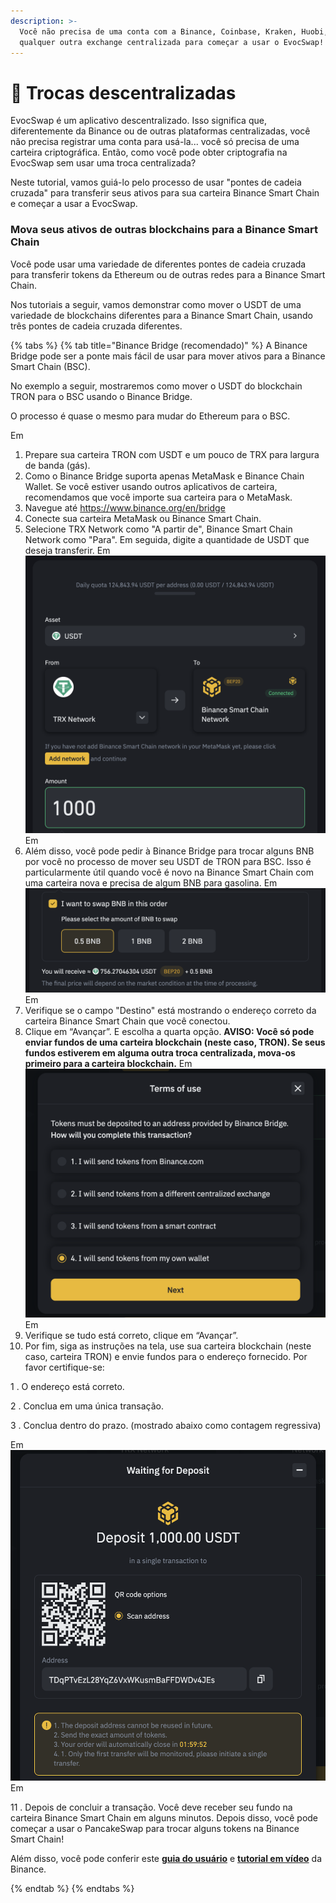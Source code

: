 ```yaml
---
description: >-
  Você não precisa de uma conta com a Binance, Coinbase, Kraken, Huobi, OKEx ou
  qualquer outra exchange centralizada para começar a usar o EvocSwap!
---
```


# 🔁 Trocas descentralizadas

EvocSwap é um aplicativo descentralizado. Isso significa que, diferentemente da Binance ou de outras plataformas centralizadas, você não precisa registrar uma conta para usá-la... você só precisa de uma carteira criptográfica. Então, como você pode obter criptografia na EvocSwap sem usar uma troca centralizada?

Neste tutorial, vamos guiá-lo pelo processo de usar "pontes de cadeia cruzada" para transferir seus ativos para sua carteira Binance Smart Chain e começar a usar a EvocSwap.

### Mova seus ativos de outras blockchains para a Binance Smart Chain

Você pode usar uma variedade de diferentes pontes de cadeia cruzada para transferir tokens da Ethereum ou de outras redes para a Binance Smart Chain.

Nos tutoriais a seguir, vamos demonstrar como mover o USDT de uma variedade de blockchains diferentes para a Binance Smart Chain, usando três pontes de cadeia cruzada diferentes.

{% tabs %}
{% tab title="Binance Bridge (recomendado)" %}
A Binance Bridge pode ser a ponte mais fácil de usar para mover ativos para a Binance Smart Chain (BSC).

No exemplo a seguir, mostraremos como mover o USDT do blockchain TRON para o BSC usando o Binance Bridge.

O processo é quase o mesmo para mudar do Ethereum para o BSC.

Em

1. Prepare sua carteira TRON com USDT e um pouco de TRX para largura de banda (gás).
2. Como o Binance Bridge suporta apenas MetaMask e Binance Chain Wallet. Se você estiver usando outros aplicativos de carteira, recomendamos que você importe sua carteira para o MetaMask.
3. Navegue até https://www.binance.org/en/bridge
4. Conecte sua carteira MetaMask ou Binance Smart Chain.
5. Selecione TRX Network como "A partir de", Binance Smart Chain Network como "Para". Em seguida, digite a quantidade de USDT que deseja transferir.                                                                                                           Em ![](.gitbook/assets/1.png) Em
6. Além disso, você pode pedir à Binance Bridge para trocar alguns BNB por você no processo de mover seu USDT de TRON para BSC. Isso é particularmente útil quando você é novo na Binance Smart Chain com uma carteira nova e precisa de algum BNB para gasolina.                                   Em ![](.gitbook/assets/2.png) Em
7. Verifique se o campo "Destino" está mostrando o endereço correto da carteira Binance Smart Chain que você conectou.
8. Clique em “Avançar”. E escolha a quarta opção.                                                                    **AVISO: Você só pode enviar fundos de uma carteira blockchain (neste caso, TRON). Se seus fundos estiverem em alguma outra troca centralizada, mova-os primeiro para a carteira blockchain.**                         Em ![](.gitbook/assets/3.png) Em
9. Verifique se tudo está correto, clique em “Avançar”.
10. Por fim, siga as instruções na tela, use sua carteira blockchain (neste caso, carteira TRON) e envie fundos para o endereço fornecido. Por favor certifique-se:

&#x20;        1 . O endereço está correto.

&#x20;        2 . Conclua em uma única transação.

&#x20;        3 . Conclua dentro do prazo. (mostrado abaixo como contagem regressiva)

Em ![](.gitbook/assets/4.png) Em

11 . Depois de concluir a transação. Você deve receber seu fundo na carteira        Binance Smart Chain em alguns minutos. Depois disso, você pode começar a usar o PancakeSwap para trocar alguns tokens na Binance Smart Chain!

Além disso, você pode conferir este [**guia do usuário**](https://academy.binance.com/pt/articles/an-introduction-to-binance-bridge) e [**tutorial em vídeo**](https://fast.wistia.net/embed/iframe/fhip2z4nth) da Binance.



&#x20;  &#x20;
{% endtab %}
{% endtabs %}
